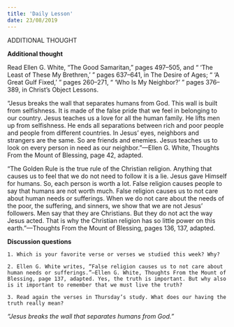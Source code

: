 ```yaml
---
title: 'Daily Lesson'
date: 23/08/2019
---
```


ADDITIONAL THOUGHT

**Additional thought**

Read Ellen G. White, “The Good Samaritan,” pages 497–505, and “ ‘The Least of These My Brethren,’ ” pages 637–641, in The Desire of Ages; “ ‘A Great Gulf Fixed,’ ” pages 260–271, “ ‘Who Is My Neighbor?’ ” pages 376–389, in Christ’s Object Lessons.

“Jesus breaks the wall that separates humans from God. This wall is built from selfishness. It is made of the false pride that we feel in belonging to our country. Jesus teaches us a love for all the human family. He lifts men up from selfishness. He ends all separations between rich and poor people and people from different countries. In Jesus’ eyes, neighbors and strangers are the same. So are friends and enemies. Jesus teaches us to look on every person in need as our neighbor.”—Ellen G. White, Thoughts From the Mount of Blessing, page 42, adapted. 

“The Golden Rule is the true rule of the Christian religion. Anything that causes us to feel that we do not need to follow it is a lie. Jesus gave Himself for humans. So, each person is worth a lot. False religion causes people to say that humans are not worth much. False religion causes us to not care about human needs or sufferings. When we do not care about the needs of the poor, the suffering, and sinners, we show that we are not Jesus’ followers. Men say that they are Christians. But they do not act the way Jesus acted. That is why the Christian religion has so little power on this earth.”—Thoughts From the Mount of Blessing, pages 136, 137, adapted.

**Discussion questions**

`1. Which is your favorite verse or verses we studied this week? Why?`

`2. Ellen G. White writes, “False religion causes us to not care about human needs or sufferings.”—Ellen G. White, Thoughts From the Mount of Blessing, page 137, adapted. Yes, the truth is important. But why also is it important to remember that we must live the truth?`

`3. Read again the verses in Thursday’s study. What does our having the truth really mean?`

*“Jesus breaks the wall that separates humans from God.”*